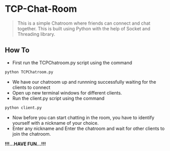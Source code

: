# TCP-Chat-Room

> This is a simple Chatroom where friends can connect and chat together.
> This is built using Python with the help of Socket and Threading library.

## How To
 - First run the TCPChatroom.py script using the command
 
 ```python
 python TCPChatroom.py
 ```
 
 - We have our chatroom up and runnning successfully waiting for the clients to connect
 - Open up new terminal windows for different clients.
 - Run the client.py script using the command
 
 ```python
 python client.py
 ```
 - Now before you can start chatting in the room, you have to identify yourself with a nickname of your choice. 
 - Enter any nickname and Enter the chatroom and wait for other clients to join the chatroom.

  **!!!...HAVE FUN...!!!**

 
